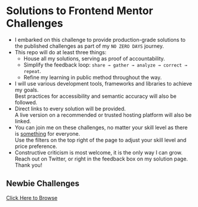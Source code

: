 # Solutions to Frontend Mentor Challenges
- I embarked on this challenge to provide production-grade solutions to the published challenges as part of my ```NO ZERO DAYS``` journey.  
- This repo will do at least three things:
  - House all my solutions, serving as proof of accountability.
  - Simplify the feedback loop: ```share → gather → analyze → correct → repeat```.
  - Refine my learning in public method throughout the way.    
- I will use various development tools, frameworks and libraries to achieve my goals.  
  Best practices for accessibility and semantic accuracy will also be followed.
- Direct links to every solution will be provided.  
  A live version on a recommended or trusted hosting platform will also be linked. 
- You can join me on these challenges, no matter your skill level as there is [something](https://www.frontenmentor.io/challenges) for everyone.  
  Use the filters on the top right of the page to adjust your skill level and price preference.  
- Constructive criticism is most welcome, it is the only way I can grow.  
  Reach out on Twitter, or right in the feedback box on my solution page.  
  Thank you!


## Newbie Challenges
[Click Here to Browse](https://github.com/110nard0/Frontend-Mentor-Challenges-Solutions/blob/main/Newbie_README.md)
